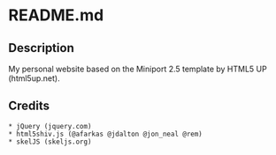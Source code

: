 README.md
=============

Description
-------

My personal website based on the Miniport 2.5 template by HTML5 UP (html5up.net).


Credits
-------

	* jQuery (jquery.com)
	* html5shiv.js (@afarkas @jdalton @jon_neal @rem)
	* skelJS (skeljs.org)